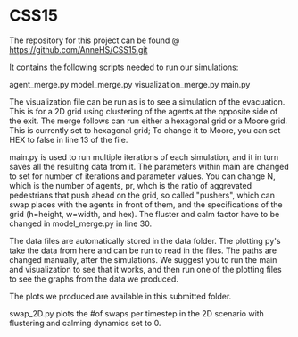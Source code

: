 # CSS15

The repository for this project can be found @ https://github.com/AnneHS/CSS15.git

It contains the following scripts needed to run our simulations:

agent_merge.py
model_merge.py
visualization_merge.py
main.py

The visualization file can be run as is to see a simulation of the evacuation. This is for a 2D grid using clustering of the agents at the opposite side of the exit. The merge follows can run either a hexagonal grid or a Moore grid. This is currently set to hexagonal grid; To change it to Moore, you can set HEX to false in line 13 of the file.

main.py is used to run multiple iterations of each simulation, and it in turn saves all the resulting data from it. The parameters within main are changed to set for number of iterations and parameter values. You can change N, which is the number of agents, pr, whch is the ratio of aggrevated pedestrians that push ahead on the grid, so called "pushers", which can swap places with the agents in front of them, and the specifications of the grid (h=height, w=width, and hex). The fluster and calm factor have to be changed in model_merge.py in line 30.

The data files are automatically stored in the data folder. The plotting py's take the data from here and can be run to read in the files. The paths are changed manually, after the simulations. We suggest you to run the main and visualization to see that it works, and then run one of the plotting files to see the graphs from the data we produced.

The plots we produced are available in this submitted folder.

swap_2D.py plots the #of swaps per timestep in the 2D scenario with flustering and calming dynamics set to 0.
